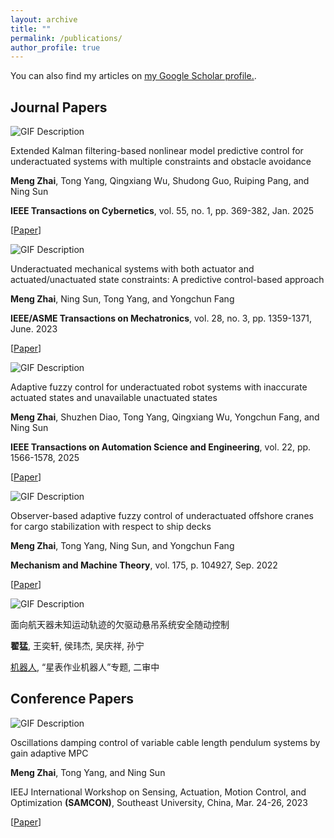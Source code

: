 ```yaml
---
layout: archive
title: ""
permalink: /publications/
author_profile: true
---
```


<!-- {% if author.googlescholar %}
  You can also find my articles on <u><a href="{{author.googlescholar}}">my Google Scholar profile</a>.</u>
{% endif %} -->

You can also find my articles on <u><a href="https://scholar.google.com/citations?user=g91ocA8AAAAJ&hl">my Google Scholar profile</a>.</u>.


<head>
  <link rel="stylesheet" href="styles.css">
</head>

## Journal Papers
<div class="paper-container">
  <!-- Left side: GIF -->
  <div class="gif-container">
    <img src="zhaiExtendedKalmanFilteringBased2025.jpg" alt="GIF Description" class="paper-gif">
  </div>
  <!-- Right side: Paper Information -->
  <div class="info-container">
    <p class="paper-title">Extended Kalman filtering-based nonlinear model predictive control for underactuated systems with multiple constraints and obstacle avoidance</p>
    <p class="authors"> <b>Meng Zhai</b>, Tong Yang, Qingxiang Wu, Shudong Guo, Ruiping Pang, and Ning Sun </p>
    <p class="journal"> <b>IEEE Transactions on Cybernetics</b>, vol. 55, no. 1, pp. 369-382, Jan. 2025  </p>
    <p class="url"> [<a href="https://ieeexplore.ieee.org/document/10752633/?arnumber=10752633">Paper</a>] </p>
  </div>
</div>

<div class="paper-container">
  <!-- Left side: GIF -->
  <div class="gif-container">
    <img src="zhaiUnderactuatedMechanicalSystems2023.jpg" alt="GIF Description" class="paper-gif">
  </div>
  <!-- Right side: Paper Information -->
  <div class="info-container">
    <p class="paper-title">Underactuated mechanical systems with both actuator and actuated/unactuated state constraints: A predictive control-based approach</p>
    <p class="authors"> <b>Meng Zhai</b>, Ning Sun, Tong Yang, and Yongchun Fang </p>
    <p class="journal"> <b>IEEE/ASME Transactions on Mechatronics</b>, vol. 28, no. 3, pp. 1359-1371, June. 2023  </p>
    <p class="url"> [<a href="https://ieeexplore.ieee.org/document/10001761">Paper</a>] </p>
  </div>
</div>

<div class="paper-container">
  <!-- Left side: GIF -->
  <div class="gif-container">
    <img src="zhaiAdaptiveFuzzyControl2025.jpg" alt="GIF Description" class="paper-gif">
  </div>
  <!-- Right side: Paper Information -->
  <div class="info-container">
    <p class="paper-title">Adaptive fuzzy control for underactuated robot systems with inaccurate actuated states and unavailable unactuated states</p>
    <p class="authors"> <b>Meng Zhai</b>, Shuzhen Diao, Tong Yang, Qingxiang Wu, Yongchun Fang, and Ning Sun </p>
    <p class="journal"> <b>IEEE Transactions on Automation Science and Engineering</b>, vol. 22, pp. 1566-1578, 2025  </p>
    <p class="url"> [<a href="https://ieeexplore.ieee.org/document/10445242/?arnumber=10445242">Paper</a>] </p>
  </div>
</div>

<div class="paper-container">
  <!-- Left side: GIF -->
  <div class="gif-container">
    <img src="zhaiObserverbasedAdaptiveFuzzy2022.jpg" alt="GIF Description" class="paper-gif">
  </div>
  <!-- Right side: Paper Information -->
  <div class="info-container">
    <p class="paper-title">Observer-based adaptive fuzzy control of underactuated offshore cranes for cargo stabilization with respect to ship decks</p>
    <p class="authors"> <b>Meng Zhai</b>, Tong Yang, Ning Sun, and Yongchun Fang </p>
    <p class="journal"> <b>Mechanism and Machine Theory</b>, vol. 175, p. 104927, Sep. 2022  </p>
    <p class="url"> [<a href="https://linkinghub.elsevier.com/retrieve/pii/S0094114X22001859">Paper</a>] </p>
  </div>
</div>

<div class="paper-container">
  <!-- Left side: GIF -->
  <div class="gif-container">
    <img src="仿真飞跃.gif" alt="GIF Description" class="paper-gif">
  </div>
  <!-- Right side: Paper Information -->
  <div class="info-container">
    <p class="paper-title">面向航天器未知运动轨迹的欠驱动悬吊系统安全随动控制</p>
    <p class="authors"> <b>翟猛</b>, 王奕轩, 侯玮杰, 吴庆祥, 孙宁</p>
    <p class="journal"> <a href="https://robot.sia.cn/">机器人</a>, “星表作业机器人”专题, 二审中  </p>
  </div>
</div>

## Conference Papers
<div class="paper-container">
  <!-- Left side: GIF -->
  <div class="gif-container">
    <img src="zhaiOscillationsDampingControl2023.jpg" alt="GIF Description" class="paper-gif">
  </div>
  <!-- Right side: Paper Information -->
  <div class="info-container">
    <p class="paper-title">Oscillations damping control of variable cable length pendulum systems by gain adaptive MPC</p>
    <p class="authors"> <b>Meng Zhai</b>, Tong Yang, and Ning Sun </p>
    <p class="journal"> IEEJ International Workshop on Sensing, Actuation, Motion Control, and Optimization <b>(SAMCON)</b>, Southeast University, China, Mar. 24-26, 2023 </p>
    <p class="url"> [<a href="Zhai 等 - Oscillations Damping Control of Variable Cable Len.pdf">Paper</a>] </p>
  </div>
</div>
